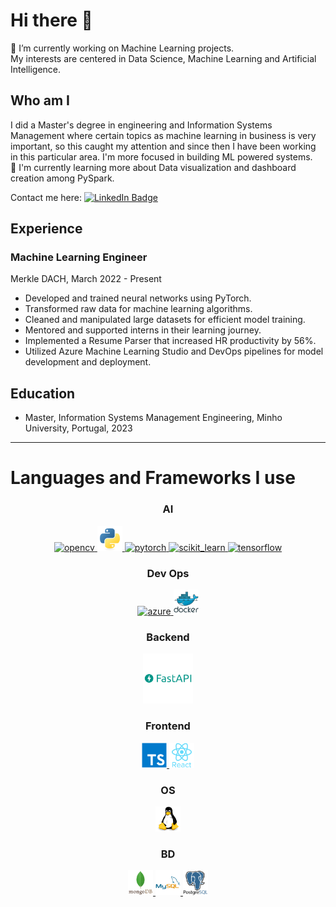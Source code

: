 # Hi there 👋

🔭 I’m currently working on Machine Learning projects. <br />
My interests are centered in Data Science, Machine Learning and Artificial Intelligence.

## Who am I
I did a Master's degree in engineering and Information Systems Management where certain topics as machine learning in business is very important, so this caught my attention and since then I have been working in this particular area.
I'm more focused in building ML powered systems. <br />
🌱 I'm currently learning more about Data visualization and dashboard creation among PySpark.

<div id="badges" align="left">
  <p> Contact me here:        
    <a href="https://www.linkedin.com/in/henrique-malta-4a69271a6/">
      <img src="https://img.shields.io/badge/LinkedIn-blue?style=for-the-badge&logo=linkedin&logoColor=white" alt="LinkedIn Badge"/>
    </a>
  </p>
</div>


## Experience
### Machine Learning Engineer
Merkle DACH, March 2022 - Present
- Developed and trained neural networks using PyTorch.
- Transformed raw data for machine learning algorithms.
- Cleaned and manipulated large datasets for efficient model training.
- Mentored and supported interns in their learning journey.
- Implemented a Resume Parser that increased HR productivity by 56%.
- Utilized Azure Machine Learning Studio and DevOps pipelines for model development and deployment.

## Education
- Master, Information Systems Management Engineering, Minho University, Portugal, 2023

---
# Languages and Frameworks I use
<div align="center">
  <h3> AI </h3>
  <a href="https://opencv.org/" target="_blank" rel="noreferrer"> 
    <img src="https://www.vectorlogo.zone/logos/opencv/opencv-icon.svg" alt="opencv" width="40" height="40"/> 
  </a> 

  <a href="https://www.python.org" target="_blank" rel="noreferrer"> 
    <img src="https://raw.githubusercontent.com/devicons/devicon/master/icons/python/python-original.svg" alt="python" width="40" height="40"/> </a> 
    <a href="https://pytorch.org/" target="_blank" rel="noreferrer"> 
    <img src="https://www.vectorlogo.zone/logos/pytorch/pytorch-icon.svg" alt="pytorch" width="40" height="40"/> 
  </a> 
    <a href="https://scikit-learn.org/" target="_blank" rel="noreferrer"> 
    <img src="https://upload.wikimedia.org/wikipedia/commons/0/05/Scikit_learn_logo_small.svg" alt="scikit_learn" width="40" height="40"/> 
  </a> 
  <a href="https://www.tensorflow.org" target="_blank" rel="noreferrer"> 
    <img src="https://www.vectorlogo.zone/logos/tensorflow/tensorflow-icon.svg" alt="tensorflow" width="40" height="40"/> 
  </a> 
</div>

<div align="center">
  <h3> Dev Ops </h3>
  <a href="https://azure.microsoft.com/en-in/" target="_blank" rel="noreferrer"> 
    <img src="https://www.vectorlogo.zone/logos/microsoft_azure/microsoft_azure-icon.svg" alt="azure" width="40" height="40"/> 
  </a> 
  <a href="https://www.docker.com/" target="_blank" rel="noreferrer"> 
    <img src="https://raw.githubusercontent.com/devicons/devicon/master/icons/docker/docker-original-wordmark.svg" alt="docker" width="40" height="40"/> 
  </a>
</div>

<div align="center">
  <h3> Backend </h3>
  </a> <a href="[https://flask.palletsprojects.com/](https://fastapi.tiangolo.com)" target="_blank" rel="noreferrer"> 
  <img src="https://raw.githubusercontent.com/devicons/devicon/1119b9f84c0290e0f0b38982099a2bd027a48bf1/icons/fastapi/fastapi-plain-wordmark.svg" alt="flask" width="80" height="80"/> 
  </a> 
</div>

<div align="center">
  <h3> Frontend </h3>
  <a href="https://www.typescriptlang.org/" target="_blank" rel="noreferrer"> 
    <img src="https://raw.githubusercontent.com/devicons/devicon/master/icons/typescript/typescript-original.svg" alt="typescript" width="40" height="40"/> 
    </a>
  
  <a href="https://reactjs.org/" target="_blank" rel="noreferrer"> 
    <img src="https://raw.githubusercontent.com/devicons/devicon/master/icons/react/react-original-wordmark.svg" alt="react" width="40" height="40"/> </a> 
</div>

<div align="center">
  <h3> OS </h3>
  <a href="https://www.linux.org/" target="_blank" rel="noreferrer"> 
    <img src="https://raw.githubusercontent.com/devicons/devicon/master/icons/linux/linux-original.svg" alt="linux" width="40" height="40"/>   </a>
</div>

<div align="center">
  <h3> BD </h3>
  <a href="https://www.mongodb.com/" target="_blank" rel="noreferrer"> 
    <img src="https://raw.githubusercontent.com/devicons/devicon/master/icons/mongodb/mongodb-original-wordmark.svg" alt="mongodb" width="40" height="40"/> 
  </a> 
  <a href="https://www.mysql.com/" target="_blank" rel="noreferrer"> 
    <img src="https://raw.githubusercontent.com/devicons/devicon/master/icons/mysql/mysql-original-wordmark.svg" alt="mysql" width="40" height="40"/> 
  </a> 
  <a href="https://www.postgresql.org" target="_blank" rel="noreferrer"> 
    <img src="https://raw.githubusercontent.com/devicons/devicon/master/icons/postgresql/postgresql-original-wordmark.svg" alt="postgresql" width="40" height="40"/> 
  </a> 
</div>


